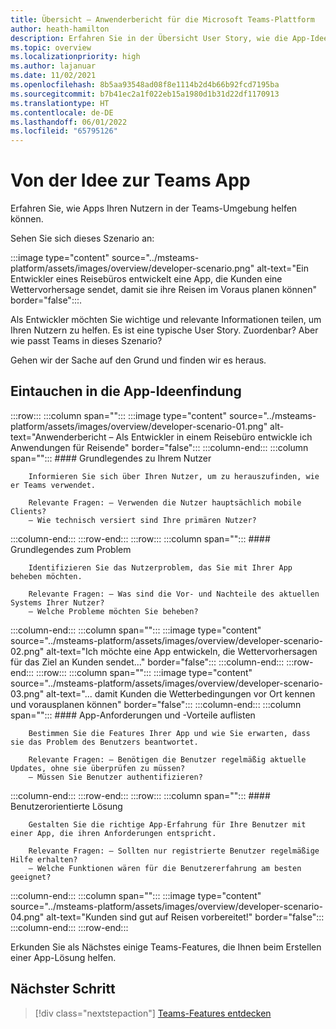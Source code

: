 ```yaml
---
title: Übersicht – Anwenderbericht für die Microsoft Teams-Plattform
author: heath-hamilton
description: Erfahren Sie in der Übersicht User Story, wie die App-Idee den Benutzeranforderungen für die Microsoft Teams-Plattform entspricht.
ms.topic: overview
ms.localizationpriority: high
ms.author: lajanuar
ms.date: 11/02/2021
ms.openlocfilehash: 8b5aa93548ad08f8e1114b2d4b66b92fcd7195ba
ms.sourcegitcommit: b7b41ec2a1f022eb15a1980d1b31d22df1170913
ms.translationtype: HT
ms.contentlocale: de-DE
ms.lasthandoff: 06/01/2022
ms.locfileid: "65795126"
---
```

# <a name="from-ideas-to-teams-app"></a>Von der Idee zur Teams App

Erfahren Sie, wie Apps Ihren Nutzern in der Teams-Umgebung helfen können.

Sehen Sie sich dieses Szenario an:

:::image type="content" source="../msteams-platform/assets/images/overview/developer-scenario.png" alt-text="Ein Entwickler eines Reisebüros entwickelt eine App, die Kunden eine Wettervorhersage sendet, damit sie ihre Reisen im Voraus planen können" border="false":::.

Als Entwickler möchten Sie wichtige und relevante Informationen teilen, um Ihren Nutzern zu helfen. Es ist eine typische User Story. Zuordenbar? Aber wie passt Teams in dieses Szenario?

Gehen wir der Sache auf den Grund und finden wir es heraus.

## <a name="delve-into-app-ideation"></a>Eintauchen in die App-Ideenfindung

:::row:::
   :::column span="":::
      :::image type="content" source="../msteams-platform/assets/images/overview/developer-scenario-01.png" alt-text="Anwenderbericht – Als Entwickler in einem Reisebüro entwickle ich Anwendungen für Reisende" border="false":::
   :::column-end:::
   :::column span="":::
      #### <a name="understand-your-user"></a>Grundlegendes zu Ihrem Nutzer

        Informieren Sie sich über Ihren Nutzer, um zu herauszufinden, wie er Teams verwendet. 
        
        Relevante Fragen: – Verwenden die Nutzer hauptsächlich mobile Clients?
        – Wie technisch versiert sind Ihre primären Nutzer?
   :::column-end:::
:::row-end:::
:::row:::
   :::column span="":::
      #### <a name="understand-the-problem"></a>Grundlegendes zum Problem

        Identifizieren Sie das Nutzerproblem, das Sie mit Ihrer App beheben möchten. 

        Relevante Fragen: – Was sind die Vor- und Nachteile des aktuellen Systems Ihrer Nutzer?
        – Welche Probleme möchten Sie beheben?
   :::column-end:::
   :::column span="":::
       :::image type="content" source="../msteams-platform/assets/images/overview/developer-scenario-02.png" alt-text="Ich möchte eine App entwickeln, die Wettervorhersagen für das Ziel an Kunden sendet..." border="false":::
   :::column-end:::
:::row-end:::
:::row:::
   :::column span="":::
      :::image type="content" source="../msteams-platform/assets/images/overview/developer-scenario-03.png" alt-text="... damit Kunden die Wetterbedingungen vor Ort kennen und vorausplanen können" border="false":::
   :::column-end:::
   :::column span="":::
      #### <a name="list-app-requirements-and-benefits"></a>App-Anforderungen und -Vorteile auflisten

        Bestimmen Sie die Features Ihrer App und wie Sie erwarten, dass sie das Problem des Benutzers beantwortet. 

        Relevante Fragen: – Benötigen die Benutzer regelmäßig aktuelle Updates, ohne sie überprüfen zu müssen?
        – Müssen Sie Benutzer authentifizieren?
   :::column-end:::
:::row-end:::
:::row:::
   :::column span="":::
      #### <a name="user-centric-solution"></a>Benutzerorientierte Lösung

        Gestalten Sie die richtige App-Erfahrung für Ihre Benutzer mit einer App, die ihren Anforderungen entspricht. 

        Relevante Fragen: – Sollten nur registrierte Benutzer regelmäßige Hilfe erhalten?
        – Welche Funktionen wären für die Benutzererfahrung am besten geeignet?
   :::column-end:::
   :::column span="":::
       :::image type="content" source="../msteams-platform/assets/images/overview/developer-scenario-04.png" alt-text="Kunden sind gut auf Reisen vorbereitet!" border="false":::
   :::column-end:::
:::row-end:::

Erkunden Sie als Nächstes einige Teams-Features, die Ihnen beim Erstellen einer App-Lösung helfen.

## <a name="next-step"></a>Nächster Schritt

> [!div class="nextstepaction"]
> [Teams-Features entdecken](overview-explore.md)

